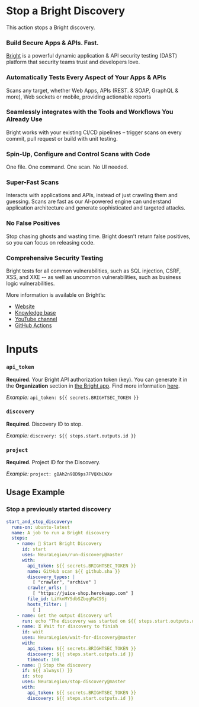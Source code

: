 # Stop a Bright Discovery

This action stops a Bright discovery.

### Build Secure Apps & APIs. Fast.

[Bright](https://www.brightsec.com) is a powerful dynamic application & API security testing (DAST) platform that security teams trust and developers love.

### Automatically Tests Every Aspect of Your Apps & APIs

Scans any target, whether Web Apps, APIs (REST. & SOAP, GraphQL & more), Web sockets or mobile, providing actionable reports

### Seamlessly integrates with the Tools and Workflows You Already Use

Bright works with your existing CI/CD pipelines – trigger scans on every commit, pull request or build with unit testing.

### Spin-Up, Configure and Control Scans with Code

One file. One command. One scan. No UI needed.

### Super-Fast Scans

Interacts with applications and APIs, instead of just crawling them and guessing.
Scans are fast as our AI-powered engine can understand application architecture and generate sophisticated and targeted attacks.

### No False Positives

Stop chasing ghosts and wasting time. Bright doesn’t return false positives, so you can focus on releasing code.

### Comprehensive Security Testing

Bright tests for all common vulnerabilities, such as SQL injection, CSRF, XSS, and XXE -- as well as uncommon vulnerabilities, such as business logic vulnerabilities.

More information is available on Bright’s:

- [Website](https://www.brightsec.com/)
- [Knowledge base](https://docs.brightsec.com/docs/quickstart)
- [YouTube channel](https://www.youtube.com/channel/UCoIC0T1pmozq3eKLsUR2uUw)
- [GitHub Actions](https://github.com/marketplace?query=neuralegion+)

# Inputs

### `api_token`

**Required**. Your Bright API authorization token (key). You can generate it in the **Organization** section in [the Bright app](https://app.brightsec.com/login). Find more information [here](https://docs.brightsec.com/docs/manage-your-organization#manage-organization-apicli-authentication-tokens).

_Example:_ `api_token: ${{ secrets.BRIGHTSEC_TOKEN }}`

### `discovery`

**Required**. Discovery ID to stop.

_Example:_ `discovery: ${{ steps.start.outputs.id }}`

### `project`

**Required**. Project ID for the Discovery.

_Example:_ `project: gBAh2n9BD9ps7FVQXbLWXv`

## Usage Example

### Stop a previously started discovery

```yml
start_and_stop_discovery:
  runs-on: ubuntu-latest
  name: A job to run a Bright discovery
  steps:
    - name: 🏁 Start Bright Discovery
      id: start
      uses: NeuraLegion/run-discovery@master
      with:
        api_token: ${{ secrets.BRIGHTSEC_TOKEN }}
        name: GitHub scan ${{ github.sha }}
        discovery_types: |
          [ "crawler", "archive" ]
        crawler_urls: |
          [ "https://juice-shop.herokuapp.com" ]
        file_id: LiYknMYSdbSZbqgMaC9Sj
        hosts_filter: |
          [ ]
    - name: Get the output discovery url
      run: echo "The discovery was started on ${{ steps.start.outputs.url }}"
    - name: ⏳ Wait for discovery to finish
      id: wait
      uses: NeuraLegion/wait-for-discovery@master
      with:
        api_token: ${{ secrets.BRIGHTSEC_TOKEN }}
        discovery: ${{ steps.start.outputs.id }}
        timeout: 100
    - name: 🛑 Stop the discovery
      if: ${{ always() }}
      id: stop
      uses: NeuraLegion/stop-discovery@master
      with:
        api_token: ${{ secrets.BRIGHTSEC_TOKEN }}
        discovery: ${{ steps.start.outputs.id }}
```
